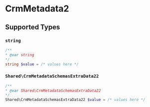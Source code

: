 # CrmMetadata2


## Supported Types

### `string`

```php
/**
* @var string
*/
string $value = /* values here */
```

### `Shared\CrmMetadataSchemasExtraData22`

```php
/**
* @var Shared\CrmMetadataSchemasExtraData22
*/
Shared\CrmMetadataSchemasExtraData22 $value = /* values here */
```


